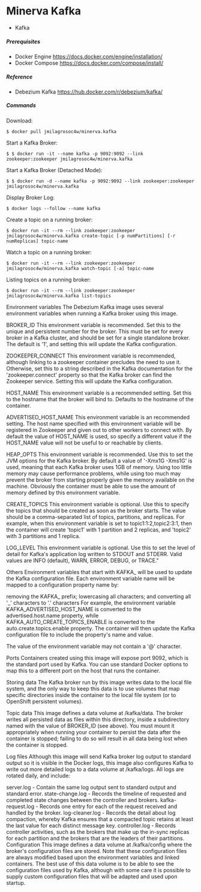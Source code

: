 # Minerva Kafka

  - Kafka

##### Prerequisites

* Docker Engine https://docs.docker.com/engine/installation/
* Docker Compose https://docs.docker.com/compose/install/

##### Reference

* Debezium Kafka https://hub.docker.com/r/debezium/kafka/

##### Commands

Download:
```
$ docker pull jmilagrosoc4w/minerva.kafka
```

Start a Kafka Broker:
```
$ $ docker run -it --name kafka -p 9092:9092 --link zookeeper:zookeeper jmilagrosoc4w/minerva.kafka
```

Start a Kafka Broker (Detached Mode):
```
$ $ docker run -d --name kafka -p 9092:9092 --link zookeeper:zookeeper jmilagrosoc4w/minerva.kafka
```

Display Broker Log:
```
$ docker logs --follow --name kafka
```

Create a topic on a running broker:
```
$ docker run -it --rm --link zookeeper:zookeeper jmilagrosoc4w/minerva.kafka create-topic [-p numPartitions] [-r numReplicas] topic-name
```

Watch a topic on a running broker:
```
$ docker run -it --rm --link zookeeper:zookeeper jmilagrosoc4w/minerva.kafka watch-topic [-a] topic-name
```

Listing topics on a running broker:
```
$ docker run -it --rm --link zookeeper:zookeeper jmilagrosoc4w/minerva.kafka list-topics
```

Environment variables
The Debezium Kafka image uses several environment variables when running a Kafka broker using this image.

BROKER_ID
This environment variable is recommended. Set this to the unique and persistent number for the broker. This must be set for every broker in a Kafka cluster, and should be set for a single standalone broker. The default is '1', and setting this will update the Kafka configuration.

ZOOKEEPER_CONNECT
This environment variable is recommended, although linking to a zookeeper container precludes the need to use it. Otherwise, set this to a string described in the Kafka documentation for the 'zookeeper.connect' property so that the Kafka broker can find the Zookeeper service. Setting this will update the Kafka configuration.

HOST_NAME
This environment variable is a recommended setting. Set this to the hostname that the broker will bind to. Defaults to the hostname of the container.

ADVERTISED_HOST_NAME
This environment variable is an recommended setting. The host name specified with this environment variable will be registered in Zookeeper and given out to other workers to connect with. By default the value of HOST_NAME is used, so specify a different value if the HOST_NAME value will not be useful to or reachable by clients.

HEAP_OPTS
This environment variable is recommended. Use this to set the JVM options for the Kafka broker. By default a value of '-Xmx1G -Xms1G' is used, meaning that each Kafka broker uses 1GB of memory. Using too little memory may cause performance problems, while using too much may prevent the broker from starting properly given the memory available on the machine. Obviously the container must be able to use the amount of memory defined by this environment variable.

CREATE_TOPICS
This environment variable is optional. Use this to specify the topics that should be created as soon as the broker starts. The value should be a comma-separated list of topics, partitions, and replicas. For example, when this environment variable is set to topic1:1:2,topic2:3:1, then the container will create 'topic1' with 1 partition and 2 replicas, and 'topic2' with 3 partitions and 1 replica.

LOG_LEVEL
This environment variable is optional. Use this to set the level of detail for Kafka's application log written to STDOUT and STDERR. Valid values are INFO (default), WARN, ERROR, DEBUG, or TRACE."

Others
Environment variables that start with KAFKA_ will be used to update the Kafka configuration file. Each environment variable name will be mapped to a configuration property name by:

removing the KAFKA_ prefix;
lowercasing all characters; and
converting all '_' characters to '.' characters
For example, the environment variable KAFKA_ADVERTISED_HOST_NAME is converted to the advertised.host.name property, while KAFKA_AUTO_CREATE_TOPICS_ENABLE is converted to the auto.create.topics.enable property. The container will then update the Kafka configuration file to include the property's name and value.

The value of the environment variable may not contain a '\@' character.

Ports
Containers created using this image will expose port 9092, which is the standard port used by Kafka. You can use standard Docker options to map this to a different port on the host that runs the container.

Storing data
The Kafka broker run by this image writes data to the local file system, and the only way to keep this data is to use volumes that map specific directories inside the container to the local file system (or to OpenShift persistent volumes).

Topic data
This image defines a data volume at /kafka/data. The broker writes all persisted data as files within this directory, inside a subdirectory named with the value of BROKER_ID (see above). You must mount it appropriately when running your container to persist the data after the container is stopped; failing to do so will result in all data being lost when the container is stopped.

Log files
Although this image will send Kafka broker log output to standard output so it is visible in the Docker logs, this image also configures Kafka to write out more detailed logs to a data volume at /kafka/logs. All logs are rotated daily, and include:

server.log - Contain the same log output sent to standard output and standard error.
state-change.log - Records the timeline of requested and completed state changes between the controller and brokers.
kafka-request.log - Records one entry for each of the request received and handled by the broker.
log-cleaner.log - Records the detail about log compaction, whereby Kafka ensures that a compacted topic retains at least the last value for each distinct message key.
controller.log - Records controller activities, such as the brokers that make up the in-sync replicas for each partition and the brokers that are the leaders of their partitions.
Configuration
This image defines a data volume at /kafka/config where the broker's configuration files are stored. Note that these configuration files are always modified based upon the environment variables and linked containers. The best use of this data volume is to be able to see the configuration files used by Kafka, although with some care it is possible to supply custom configuration files that will be adapted and used upon startup.